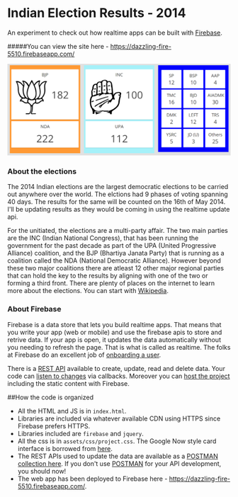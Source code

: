 Indian Election Results - 2014
==============================

An experiment to check out how realtime apps can be built with [Firebase](https://www.firebase.com/).

#####You can view the site here - https://dazzling-fire-5510.firebaseapp.com/


![Screenshot with sample results data](https://raw.githubusercontent.com/ratpik/elections-2014/master/screenshot.png "Screenshot with sample data")

### About the elections
The 2014 Indian elections are the largest democratic elections to be carried out anywhere over the world. The elctions had 9 phases of voting spanning 40 days. The results for the same will be counted on the 16th of May 2014. I'll be updating results as they would be coming in using the realtime update api.

For the unitiated, the elections are a multi-party affair. The two main parties are the INC (Indian National Congress), that has been running the government for the past decade as part of the UPA (United Progressive Alliance) coalition, and the BJP (Bhartiya Janata Party) that is running as a coalition called the NDA (National Democratic Alliance). However beyond these two major coalitions there are atleast 12 other major regional parties that can hold the key to the results by aligning with one of the two or forming a third front. There are plenty of places on the internet to learn more about the elections. You can start with [Wikipedia](http://en.wikipedia.org/wiki/Indian_general_election,_2014).

### About Firebase

Firebase is a data store that lets you build realtime apps. That means that you write your app (web or mobile) and use the firebase apis to store and retrive data. If your app is open, it updates the data automatically without you needing to refresh the page. That is what is called as realtime. The folks at Firebase do an excellent job of [onboarding a user](https://www.firebase.com/how-it-works.html). 


There is a [REST API](https://www.firebase.com/docs/rest-api.html) available to create, update, read and delete data. Your code can [listen to changes](https://www.firebase.com/docs/reading-data.html) via callbacks. Moreover you can [host the project](https://www.firebase.com/docs/hosting.html) including the static content with Firebase.


##How the code is organized

* All the HTML and JS is in `index.html`.
* Libraries are included via whatever available CDN using HTTPS since Firebase prefers HTTPS.
* Libraries included are `firebase` and `jquery`.
* All the css is in `assets/css/project.css`. The Google Now style card interface is borrowed from [here](https://gist.github.com/eLindemann/5287591).
* The REST APIs used to update the data are available as a [POSTMAN collection here](https://www.getpostman.com/collections/413030f038460d0121ff). If you don't use [POSTMAN](https://www.getpostman.com/) for your API development, you should now!
* The web app has been deployed to Firebase here - https://dazzling-fire-5510.firebaseapp.com/.
